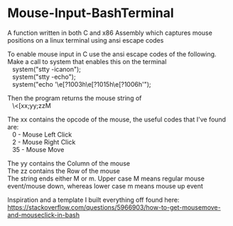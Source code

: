 # Mouse-Input-BashTerminal
A function written in both C and x86 Assembly which captures mouse positions on a linux terminal using ansi escape codes

To enable mouse input in C use the ansi escape codes of the following. Make a call to system that enables this on the terminal<br>
&ensp;  system("stty -icanon"); <br>
&ensp;  system("stty -echo"); <br>
&ensp;  system("echo '\e[?1003h\e[?1015h\e[?1006h'"); <br>
  
Then the program returns the mouse string of <br>
&ensp;  \\<[xx;yy;zzM <br>

The xx contains the opcode of the mouse, the useful codes that I've found are: <br>
&ensp;  0 - Mouse Left Click <br>
&ensp;  2 - Mouse Right Click <br>
&ensp;  35 - Mouse Move <br>

The yy contains the Column of the mouse <br>
The zz contains the Row of the mouse <br>
The string ends either M or m. Upper case M means regular mouse event/mouse down, whereas lower case m means mouse up event

Inspiration and a template I built everything off found here: https://stackoverflow.com/questions/5966903/how-to-get-mousemove-and-mouseclick-in-bash
